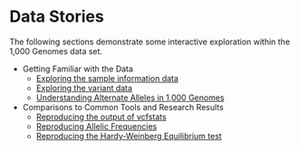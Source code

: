 Data Stories
==========================

The following sections demonstrate some interactive exploration within the 1,000 Genomes data set.  

 * Getting Familiar with the Data
   * [Exploring the sample information data](./exploring-the-phenotypic-data)
   * [Exploring the variant data](./exploring-the-variant-data)
   * [Understanding Alternate Alleles in 1,000 Genomes](./understanding-alternate-alleles)
 * Comparisons to Common Tools and Research Results
   * [Reproducing the output of vcfstats](./reproducing-vcfstats)
   * [Reproducing Allelic Frequencies](./reproducing-allelic-frequencies)
   * [Reproducing the Hardy-Weinberg Equilibrium test](./reproducing-hardy-weinberg-equilibrium)

